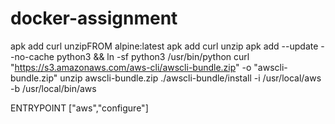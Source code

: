 # docker-assignment
 
apk add curl unzipFROM alpine:latest
apk add curl unzip
apk add --update --no-cache python3 && ln -sf python3 /usr/bin/python
curl "https://s3.amazonaws.com/aws-cli/awscli-bundle.zip" -o "awscli-bundle.zip"
unzip awscli-bundle.zip
./awscli-bundle/install -i /usr/local/aws -b /usr/local/bin/aws



ENTRYPOINT ["aws","configure"]

